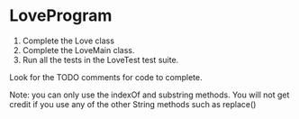 # LoveProgram


1. Complete the Love class
2. Complete the LoveMain class.
3. Run all the tests in the LoveTest test suite.


Look for the TODO comments for code to complete.

Note: you can only use the indexOf and substring methods. You will not get
credit if you use any of the other String methods such as replace()

